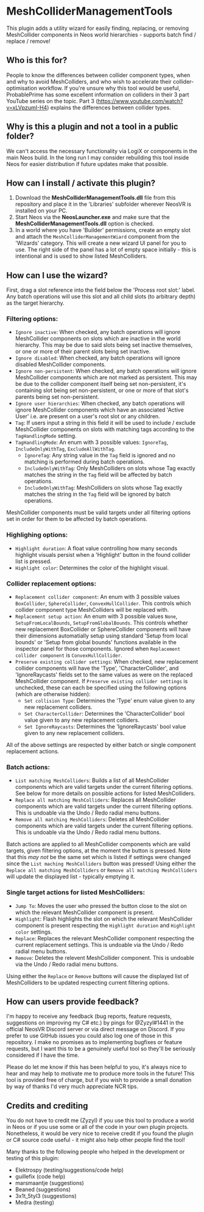 # MeshColliderManagementTools

This plugin adds a utility wizard for easily finding, replacing, or removing MeshCollider components in Neos world hierarchies - supports batch find / replace / remove!


## Who is this for?
People to know the differences between collider component types, when and why to avoid MeshColliders, and who wish to accelerate their collider-optimisation workflow. If you're unsure why this tool would be useful, ProbablePrime has some excellent information on colliders in their 3 part YouTube series on the topic. Part 3 (https://www.youtube.com/watch?v=xLVpzumI-H4) explains the differences between collider types.


## Why is this a plugin and not a tool in a public folder?
We can't access the necessary functionality via LogiX or components in the main Neos build. In the long run I may consider rebuilding this tool inside Neos for easier distribution if future updates make that possible.


## How can I install / activate this plugin?
1. Download the **MeshColliderManagementTools.dll** file from this repository and place it in the 'Libraries' subfolder wherever NeosVR is installed on your PC.
2. Start Neos via the **NeosLauncher.exe** and make sure that the **MeshColliderManagementTools.dll** option is checked.
3. In a world where you have 'Builder' permissions, create an empty slot and attach the `MeshColliderManagementWiard` component from the 'Wizards' category. This will create a new wizard UI panel for you to use. The right side of the panel has a lot of empty space initially - this is intentional and is used to show listed MeshColliders.


## How can I use the wizard?
First, drag a slot reference into the field below the 'Process root slot:' label. Any batch operations will use this slot and all child slots (to arbitrary depth) as the target hierarchy.

### Filtering options:
- `Ignore inactive`: When checked, any batch operations will ignore MeshCollider components on slots which are inactive in the world hierarchy. This may be due to said slots being set inactive themselves, or one or more of their parent slots being set inactive.
- `Ignore disabled`: When checked, any batch operations will ignore disabled MeshCollider components.
- `Ignore non-persistent`: When checked, any batch operations will ignore MeshCollider components which are not marked as persistent. This may be due to the collider component itself being set non-persistent, it's containing slot being set non-persistent, or one or more of that slot's parents being set non-persistent.
- `Ignore user hierarchies`: When checked, any batch operations will ignore MeshCollider components which have an associated 'Active User' i.e. are present on a user's root slot or any children.
- `Tag`: If users input a string in this field it will be used to include / exclude MeshCollider components on slots with matching tags according to the `TagHandlingMode` setting.
- `TagHandlingMode`: An enum with 3 possible values: `IgnoreTag`, `IncludeOnlyWithTag`, `ExcludeAllWithTag`.
  - `IgnoreTag`: Any string value in the `Tag` field is ignored and no matching is performed during batch operations.
  - `IncludeOnlyWithTag`: Only MeshColliders on slots whose Tag exactly matches the string in the `Tag` field will be affected by batch operations.
  - `IncludeOnlyWithTag`: MeshColliders on slots whose Tag exactly matches the string in the `Tag` field will be ignored by batch operations.

MeshCollider components must be valid targets under all filtering options set in order for them to be affected by batch operations.

### Highlighing options:
- `Highlight duration`: A float value controlling how many seconds highlight visuals persist when a 'Highlight' button in the found collider list is pressed.
- `Highlight color`: Determines the color of the highlight visual.

### Collider replacement options:
- `Replacement collider component`: An enum with 3 possible values `BoxCollider`, `SphereCollider`, `ConvexHullCollider`. This controls which collider component type MeshColliders will be replaced with.
- `Replacement setup action`: An enum with 3 possible values `None`, `SetupFromLocalBounds`, `SetupFromGlobalBounds`. This controls whether new replacement BoxCollider or SphereCollider components will have their dimensions automatially setup using standard 'Setup from local bounds' or 'Setup from global bounds' functions available in the inspector panel for those components. Ignored when `Replacement collider component` is `ConvexHullCollider`.
- `Preserve existing collider settings`: When checked, new replacement collider components will have the 'Type', 'CharacterCollider', and 'IgnoreRaycasts' fields set to the same values as were on the replaced MeshCollider component. If `Preserve existing collider settings` is unchecked, these can each be specified using the following options (which are otherwise hidden):
  - `Set collision Type`: Determines the 'Type' enum value given to any new replacement colliders.
  - `Set CharacterCollider`: Determines the 'CharacterCollider' bool value given to any new replacement colliders.
  - `Set IgnoreRaycasts`: Determines the 'IgnoreRaycasts' bool value given to any new replacement colliders.

All of the above settings are respected by either batch or single component replacement actions.

### Batch actions:
- `List matching MeshColliders`: Builds a list of all MeshCollider components which are valid targets under the current filtering options. See below for more details on possible actions for listed MeshColliders.
- `Replace all matching MeshColliders`: Replaces all MeshCollider components which are valid targets under the current filtering options. This is undoable via the Undo / Redo radial menu buttons.
- `Remove all matching MeshColliders`: Deletes all MeshCollider components which are valid targets under the current filtering options. This is undoable via the Undo / Redo radial menu buttons.

Batch actions are applied to all MeshCollider components which are valid targets, given filtering options, at the moment the button is pressed. Note that this _may not_ be the same set which is listed if settings were changed since the `List maching MeshColliders` button was pressed! Using either the `Replace all matching MeshColliders` or `Remove all matching MeshColliders` will update the displayed list - typically emptying it.

### Single target actions for listed MeshColliders:
- `Jump To`: Moves the user who pressed the button close to the slot on which the relevant MeshCollider component is present.
- `Highlight`: Flash highlights the slot on which the relevant MeshCollider component is present respecting the `Highlight duration` and `Highlight color` settings.
- `Replace`: Replaces the relevant MeshCollider component respecting the current replacement settings. This is undoable via the Undo / Redo radial menu buttons.
- `Remove`: Deletes the relevent MeshCollider component. This is undoable via the Undo / Redo radial menu buttons.

Using either the `Replace` or `Remove` buttons will cause the displayed list of MeshColliders to be updated respecting current filtering options.


## How can users provide feedback?
I'm happy to receive any feedback (bug reports, feature requests, suggestions on improving my C# etc.) by pings for @Zyzyl#1441 in the official NeosVR Discord server or via direct message on Discord. If you prefer to use GitHub issues you could also log one of those in this repository. I make no promises as to implementing bugfixes or feature requests, but I want this to be a genuinely useful tool so they'll be seriously considered if I have the time.


Please do let me know if this has been helpful to you, it's always nice to hear and may help to motivate me to produce more tools in the future! This tool is provided free of charge, but if you wish to provide a small donation by way of thanks I'd very much appreciate NCR tips.

## Credits and crediting
You do not have to credit me (Zyzyl) if you use this tool to produce a world in Neos or if you use some or all of the code in your own plugin projects.
Nonetheless, it would be very nice to receive credit if you found the plugin or C# source code useful - it might also help other people find the tool!

Many thanks to the following people who helped in the development or testing of this plugin:
- Elektrospy (testing/suggestions/code help)
- guillefix (code help)
- marsmaantje (suggestions)
- Beaned (suggestions)
- 3x1t_5tyl3 (suggestions)
- Medra (testing)
